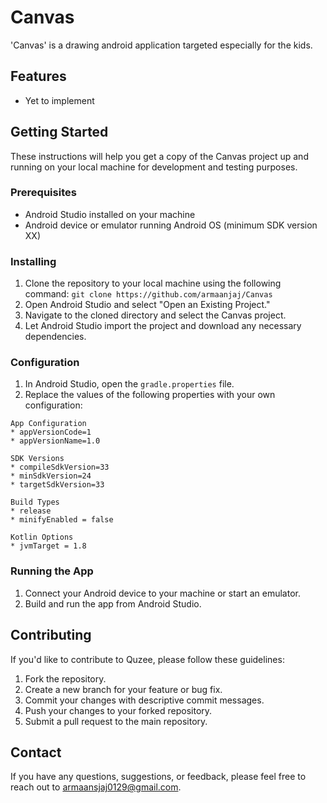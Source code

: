 # Canvas
'Canvas' is a drawing android application targeted especially for the kids.

## Features

- Yet to implement

## Getting Started

These instructions will help you get a copy of the Canvas project up and running on your local machine for development and testing purposes.

### Prerequisites

- Android Studio installed on your machine
- Android device or emulator running Android OS (minimum SDK version XX)

### Installing

1. Clone the repository to your local machine using the following command: `git clone https://github.com/armaanjaj/Canvas`
2. Open Android Studio and select "Open an Existing Project."
3. Navigate to the cloned directory and select the Canvas project.
4. Let Android Studio import the project and download any necessary dependencies.

### Configuration

1. In Android Studio, open the `gradle.properties` file.
2. Replace the values of the following properties with your own configuration:
```
App Configuration
* appVersionCode=1
* appVersionName=1.0

SDK Versions
* compileSdkVersion=33
* minSdkVersion=24
* targetSdkVersion=33

Build Types
* release
* minifyEnabled = false

Kotlin Options
* jvmTarget = 1.8
```

### Running the App

1. Connect your Android device to your machine or start an emulator.
2. Build and run the app from Android Studio.

## Contributing

If you'd like to contribute to Quzee, please follow these guidelines:

1. Fork the repository.
2. Create a new branch for your feature or bug fix.
3. Commit your changes with descriptive commit messages.
4. Push your changes to your forked repository.
5. Submit a pull request to the main repository.

## Contact

If you have any questions, suggestions, or feedback, please feel free to reach out to armaansjaj0129@gmail.com.
